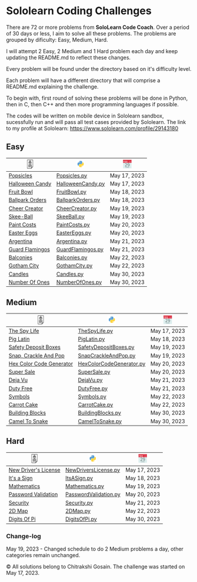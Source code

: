 # Sololearn Coding Challenges

There are 72 or more problems from **SoloLearn Code Coach**. Over a period of 30 days or less, I aim to solve all these problems.
The problems are grouped by dificulty: Easy, Medium, Hard.

I will attempt 2 Easy, 2 Medium and 1 Hard problem each day and keep updating the README.md to reflect these changes.

Every problem will be found under the directory based on it's difficulty level.

Each problem will have a different directory that will comprise a README.md explaining the challenge.

To begin with, first round of solving these problems will be done in Python, then in C, then C++ and then more programming languages if possible.

The codes will be written on mobile device in Sololearn sandbox, sucessfully run and will pass all test cases provided by Sololearn. The link to my profile at Sololearn: <https://www.sololearn.com/profile/29143180>

## Easy

| <center> <img src='images/desc.png' alt='Description' width='18' height='25'/> </center>                                            | <center> <img src='images/py.svg' alt='Python Solution' width='23'/> </center>             | <center> <img src='images/cal.svg' alt='Date Attempted' width='23'/> </center> |
| ------------------------------------------------------ | -------------------------------------------------------------------- | -------------- |
| [Popsicles](Easy/Popsicles/README.md)                  | [Popsicles.py](Easy/Popsicles/popsicles.py)                          | May 17, 2023   |
| [Halloween Candy](Easy/HalloweenCandy/README.md)       | [HalloweenCandy.py](Easy/HalloweenCandy/halloween_candy.py)          | May 17, 2023   |
| [Fruit Bowl](Easy/FruitBowl/README.md)                 | [FruitBowl.py](Easy/FruitBowl/fruit_bowl.py)                         | May 18, 2023   |
| [Ballpark Orders](Easy/BallparkOrders/README.md)       | [BallparkOrders.py](Easy/BallparkOrders/ballpark_orders.py)          | May 18, 2023   |
| [Cheer Creator](Easy/CheerCreator/README.md)           | [CheerCreator.py](Easy/CheerCreator/cheer_creator.py)                | May 19, 2023   |
| [Skee-Ball](Easy/SkeeBall/README.md)                   | [SkeeBall.py](Easy/SkeeBall/skee_ball.py)                            | May 19, 2023   |
| [Paint Costs](Easy/PaintCosts/README.md)| [PaintCosts.py](Easy/PaintCosts/paint_costs.py)| May 20, 2023 |
| [Easter Eggs](Easy/EasterEggs/README.md)| [EasterEggs.py](Easy/EasterEggs/easter_eggs.py)| May 20, 2023 |
| [Argentina](Easy/Argentina/README.md)| [Argentina.py](Easy/Argentina/argentina.py)| May 21, 2023 |
| [Guard Flamingos](Easy/GuardFlamingos/README.md)| [GuardFlamingos.py](Easy/GuardFlamingos/guard_flamingos.py)| May 21, 2023 |
| [Balconies](Easy/Balconies/README.md)| [Balconies.py](Easy/Balconies/balconies.py)| May 22, 2023 |
| [Gotham City](Easy/GothamCity/README.md)| [GothamCity.py](Easy/GothamCity/gotham_city.py)| May 22, 2023 |
| [Candles](Easy/Candles/README.md)| [Candles.py](Easy/Candles/candles.py)| May 30, 2023 |
| [Number Of Ones](Easy/NumberOfOnes/README.md)| [NumberOfOnes.py](Easy/NumberOfOnes/number_of_ones.py)| May 30, 2023 | >> easy |

## Medium

| <center> <img src='images/desc.png' alt='Description' width='18' height='25'/> </center>                                            | <center> <img src='images/py.svg' alt='Python Solution' width='23'/> </center>             | <center> <img src='images/cal.svg' alt='Date Attempted' width='23'/> </center> |
| ----------------------------------------------------------- | -------------------------------------------------------------------------- | -------------- |
| [The Spy Life](Medium/TheSpyLife/README.md)                 | [TheSpyLife.py](Medium/TheSpyLife/the_spy_life.py)                         | May 17, 2023   |
| [Pig Latin](Medium/PigLatin/README.md)                      | [PigLatin.py](Medium/PigLatin/pig_latin.py)                                | May 18, 2023   |
| [Safety Deposit Boxes](Medium/SafetyDepositBoxes/README.md) | [SafetyDepositBoxes.py](Medium/SafetyDepositBoxes/safety_deposit_boxes.py) | May 19, 2023   |
| [Snap, Crackle And Pop](Medium/SnapCrackleAndPop/README.md) | [SnapCrackleAndPop.py](Medium/SnapCrackleAndPop/snap_crackle_and_pop.py)   | May 19, 2023   |
| [Hex Color Code Generator](Medium/HexColorCodeGenerator/README.md)| [HexColorCodeGenerator.py](Medium/HexColorCodeGenerator/hex_color_code_generator.py)| May 20, 2023 |
| [Super Sale](Medium/SuperSale/README.md)| [SuperSale.py](Medium/SuperSale/super_sale.py)| May 20, 2023 |
| [Deja Vu](Medium/DejaVu/README.md)| [DejaVu.py](Medium/DejaVu/deja_vu.py)| May 21, 2023 |
| [Duty Free](Medium/DutyFree/README.md)| [DutyFree.py](Medium/DutyFree/duty_free.py)| May 21, 2023 |
| [Symbols](Medium/Symbols/README.md)| [Symbols.py](Medium/Symbols/symbols.py)| May 22, 2023 |
| [Carrot Cake](Medium/CarrotCake/README.md)| [CarrotCake.py](Medium/CarrotCake/carrot_cake.py)| May 22, 2023 |
| [Building Blocks](Medium/BuildingBlocks/README.md)| [BuildingBlocks.py](Medium/BuildingBlocks/building_blocks.py)| May 30, 2023 |
| [Camel To Snake](Medium/CamelToSnake/README.md)| [CamelToSnake.py](Medium/CamelToSnake/camel_to_snake.py)| May 30, 2023 | >> medium |

## Hard

| <center> <img src='images/desc.png' alt='Description' width='18' height='25'/> </center>                                            | <center> <img src='images/py.svg' alt='Python Solution' width='23'/> </center>             | <center> <img src='images/cal.svg' alt='Date Attempted' width='23'/> </center> |
| -------------------------------------------------------- | --------------------------------------------------------------------- | -------------- |
| [New Driver's License](Hard/NewDriversLicense/README.md) | [NewDriversLicense.py](Hard/NewDriversLicense/new_drivers_license.py) | May 17, 2023   |
| [It's a Sign](Hard/ItsASign/README.md)                   | [ItsASign.py](Hard/ItsASign/its_a_sign.py)                            | May 18, 2023   |
| [Mathematics](Hard/Mathematics/README.md)                | [Mathematics.py](Hard/Mathematics/mathematics.py)                     | May 19, 2023   |
| [Password Validation](Hard/PasswordValidation/README.md)| [PasswordValidation.py](Hard/PasswordValidation/password_validation.py)| May 20, 2023 |
| [Security](Hard/_Security/README.md)| [Security.py](Hard/_Security/security.py)| May 21, 2023 |
| [2D Map](Hard/2DMap/README.md)| [2DMap.py](Hard\2DMap\map_2d.py)| May 22, 2023 |
| [Digits Of Pi](Hard/DigitsOfPi/README.md)| [DigitsOfPi.py](Hard/DigitsOfPi/digits_of_pi.py)| May 30, 2023 | >> hard |

### Change-log

May 19, 2023 - Changed schedule to do 2 Medium problems a day, other categories remain unchanged.

&copy; All solutions belong to Chitrakshi Gosain. The challenge was started on May 17, 2023.
